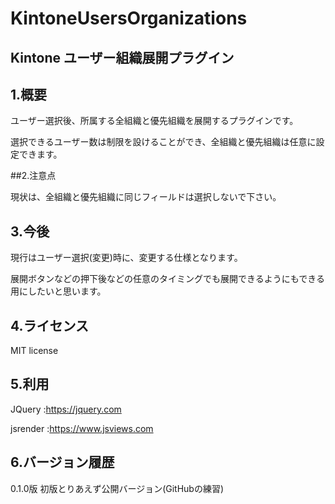 # KintoneUsersOrganizations

## Kintone ユーザー組織展開プラグイン

## 1.概要

ユーザー選択後、所属する全組織と優先組織を展開するプラグインです。

選択できるユーザー数は制限を設けることができ、全組織と優先組織は任意に設定できます。

##2.注意点

現状は、全組織と優先組織に同じフィールドは選択しないで下さい。

## 3.今後

現行はユーザー選択(変更)時に、変更する仕様となります。

展開ボタンなどの押下後などの任意のタイミングでも展開できるようにもできる用にしたいと思います。

## 4.ライセンス

MIT license

## 5.利用

JQuery   :https://jquery.com

jsrender :https://www.jsviews.com


## 6.バージョン履歴

0.1.0版 初版とりあえず公開バージョン(GitHubの練習)

